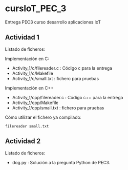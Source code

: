 # cursIoT_PEC_3
Entrega PEC3 curso desarrollo aplicaciones IoT

## Actividad 1

Listado de ficheros:

Implementación en C:

- Activity_1/c/filereader.c : Código c para la entrega
- Activity_1/c/Makefile
- Activity_1/c/small.txt : fichero para pruebas

Implementación en C++

- Activity_1/cpp/filereader.c : Código c++ para la entrega
- Activity_1/cpp/Makefile
- Activity_1/cpp/small.txt : fichero para pruebas

Cómo utilizar el fichero ya compilado:

`filereader small.txt`

## Actividad 2

Listado de ficheros:
- dog.py : Solución a la pregunta Python de PEC3.